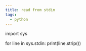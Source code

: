 ```yaml
---
title: read from stdin
tags:
  - python
---
```

import sys

for line in sys.stdin:
    print(line.strip())

